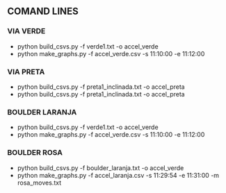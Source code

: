 ## COMAND LINES

### VIA VERDE
- python build_csvs.py -f verde1.txt -o accel_verde
- python make_graphs.py -f accel_verde.csv -s 11:10:00 -e 11:12:00

### VIA PRETA
- python build_csvs.py -f preta1_inclinada.txt -o accel_preta  
- python build_csvs.py -f preta1_inclinada.txt -o accel_preta

### BOULDER LARANJA
- python build_csvs.py -f verde1.txt -o accel_verde
- python make_graphs.py -f accel_verde.csv -s 11:10:00 -e 11:12:00

### BOULDER ROSA
- python build_csvs.py -f boulder_laranja.txt -o accel_verde
- python make_graphs.py -f accel_laranja.csv -s 11:29:54 -e 11:31:00 -m rosa_moves.txt
